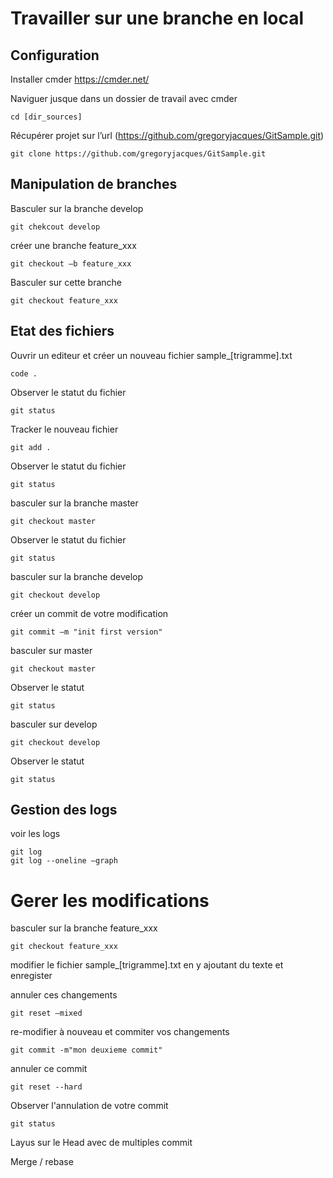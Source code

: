 # Travailler sur une branche en local

## Configuration
Installer cmder https://cmder.net/

Naviguer jusque dans un dossier de travail avec cmder 
```
cd [dir_sources]
```

Récupérer projet sur l’url (https://github.com/gregoryjacques/GitSample.git)
```
git clone https://github.com/gregoryjacques/GitSample.git
```

## Manipulation de branches
Basculer sur la branche develop
```
git chekcout develop
```
créer une branche feature_xxx
```
git checkout –b feature_xxx
```
Basculer sur cette branche
```
git checkout feature_xxx
```
## Etat des fichiers
Ouvrir un editeur et créer un nouveau fichier sample_[trigramme].txt
```
code .
```
Observer le statut du fichier
```
git status
```
Tracker le nouveau fichier
```
git add .
```
Observer le statut du fichier
```
git status
```
basculer sur la branche master
```
git checkout master
```
Observer le statut du fichier
```
git status
```
  basculer sur la branche develop
```
git checkout develop
```
créer un commit de votre modification
```
git commit –m "init first version"
```
basculer sur master
```
git checkout master
```
Observer le statut 
```
git status
```
basculer sur develop
```
git checkout develop
```
Observer le statut
```
git status
```
## Gestion des logs
voir les logs
```
git log 
git log --oneline –graph
```
# Gerer les modifications
basculer sur la branche feature_xxx
```
git checkout feature_xxx
```
modifier le fichier sample_[trigramme].txt en y ajoutant du texte et enregister

annuler ces changements
```
git reset –mixed
```
re-modifier à nouveau et commiter vos changements
```
git commit -m"mon deuxieme commit"
```
annuler ce commit
```
git reset --hard
```
Observer l'annulation de votre commit
```
git status
```

Layus sur le Head avec de multiples commit

Merge / rebase
